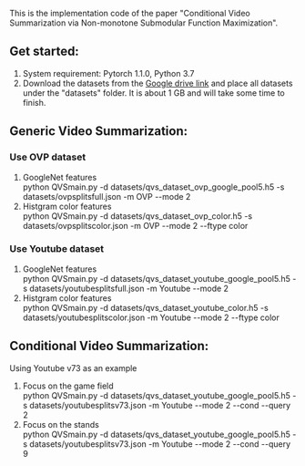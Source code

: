 This is the implementation code of the paper "Conditional Video Summarization via Non-monotone
Submodular Function Maximization".

## Get started:
1. System requirement: Pytorch 1.1.0, Python 3.7
2. Download the datasets from the [Google drive link](https://drive.google.com/file/d/1k-3LByZ88Dpx3GGxQhhPkD2PV3aaBfss/view?usp=sharing) and place all datasets under the "datasets" folder. It is about 1 GB and will take some time to finish.  

## Generic Video Summarization:
### Use OVP dataset
1) GoogleNet features  
python QVSmain.py -d datasets/qvs_dataset_ovp_google_pool5.h5 -s datasets/ovpsplitsfull.json -m OVP --mode 2  
2) Histgram color features  
python QVSmain.py -d datasets/qvs_dataset_ovp_color.h5 -s datasets/ovpsplitscolor.json -m OVP --mode 2 --ftype color  

### Use Youtube dataset
1) GoogleNet features  
python QVSmain.py -d datasets/qvs_dataset_youtube_google_pool5.h5 -s datasets/youtubesplitsfull.json -m Youtube --mode 2  
2) Histgram color features  
python QVSmain.py -d datasets/qvs_dataset_youtube_color.h5 -s datasets/youtubesplitscolor.json -m Youtube --mode 2 --ftype color  

## Conditional Video Summarization:  
Using Youtube v73 as an example  
1) Focus on the game field  
python QVSmain.py -d datasets/qvs_dataset_youtube_google_pool5.h5 -s datasets/youtubesplitsv73.json -m Youtube --mode 2 --cond --query 2  
2) Focus on the stands  
python QVSmain.py -d datasets/qvs_dataset_youtube_google_pool5.h5 -s datasets/youtubesplitsv73.json -m Youtube --mode 2 --cond --query 9

